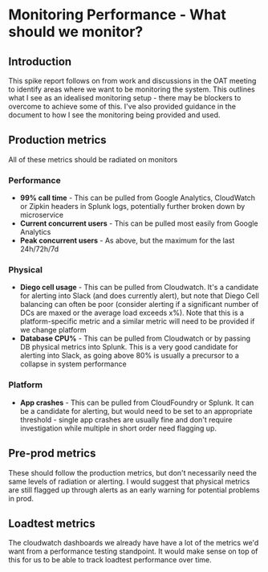 
# Monitoring Performance - What should we monitor?

## Introduction

This spike report follows on from work and discussions in the OAT meeting to identify areas where we want to be monitoring the system. This outlines what I see as an idealised monitoring setup - there may be blockers to overcome to achieve some of this. I've also provided guidance in the document to how I see the monitoring being provided and used.

## Production metrics

All of these metrics should be radiated on monitors

### Performance

* **99% call time** - This can be pulled from Google Analytics, CloudWatch or Zipkin headers in Splunk logs, potentially further broken down by microservice
* **Current concurrent users** - This can be pulled most easily from Google Analytics
* **Peak concurrent users** - As above, but the maximum for the last 24h/72h/7d

### Physical

* **Diego cell usage** - This can be pulled from Cloudwatch. It's a candidate for alerting into Slack (and does currently alert), but note that Diego Cell balancing can often be poor (consider alerting if a significant number of DCs are maxed or the average load exceeds x%). Note that this is a platform-specific metric and a similar metric will need to be provided if we change platform
* **Database CPU%** - This can be pulled from Cloudwatch or by passing DB physical metrics into Splunk. This is a very good candidate for alerting into Slack, as going above 80% is usually a precursor to a collapse in system performance

### Platform 

* **App crashes** - This can be pulled from CloudFoundry or Splunk. It can be a candidate for alerting, but would need to be set to an appropriate threshold - single app crashes are usually fine and don't require investigation while multiple in short order need flagging up.

## Pre-prod metrics

These should follow the production metrics, but don't necessarily need the same levels of radiation or alerting. I would suggest that physical metrics are still flagged up through alerts as an early warning for potential problems in prod.

## Loadtest metrics

The cloudwatch dashboards we already have have a lot of the metrics we'd want from a performance testing standpoint. It would make sense on top of this for us to be able to track loadtest performance over time.
